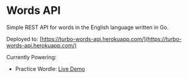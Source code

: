 # Words API

Simple REST API for words in the English language written in Go.

Deployed to: [https://turbo-words-api.herokuapp.com/](https://turbo-words-api.herokuapp.com/)

Currently Powering:

- Practice Wordle: [Live Demo](https://turbo-wordle.netlify.app/)

